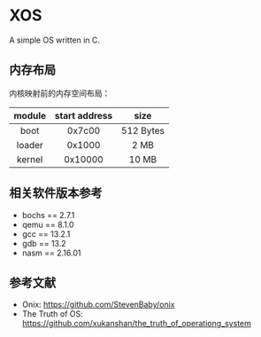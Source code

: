 # XOS

A simple OS written in C.

## 内存布局

内核映射前的内存空间布局：

| module | start address | size |
| :----: | :-----------: | :--: |
| boot   | 0x7c00  | 512 Bytes |
| loader | 0x1000  | 2 MB |
| kernel | 0x10000 | 10 MB |

## 相关软件版本参考

- bochs == 2.7.1
- qemu == 8.1.0
- gcc == 13.2.1
- gdb == 13.2
- nasm == 2.16.01

## 参考文献

- Onix: <https://github.com/StevenBaby/onix>
- The Truth of OS: <https://github.com/xukanshan/the_truth_of_operationg_system>